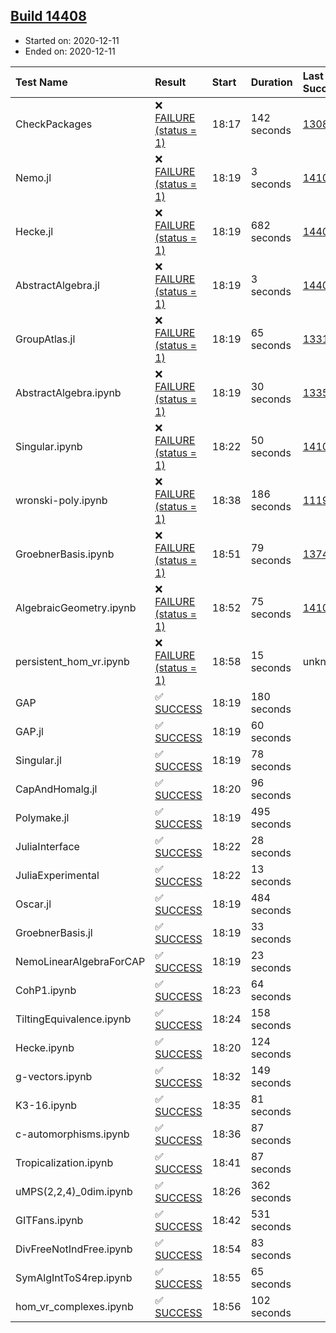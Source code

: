## [Build 14408](https://oscarci.mathematik.uni-kl.de/job/oscar/14408/)

* Started on: 2020-12-11
* Ended on: 2020-12-11

| Test Name    | Result | Start | Duration | Last Success | First Failure |
|:-------------|:-------|:------|:---------|:-------------|:--------------|
| CheckPackages | ❌ [FAILURE (status = 1)](https://oscarci.mathematik.uni-kl.de/job/oscar/14408/artifact/logs/build-14408/CheckPackages.log) | 18:17 | 142 seconds | [13085](https://oscarci.mathematik.uni-kl.de/job/oscar/13085/) | [13086](https://oscarci.mathematik.uni-kl.de/job/oscar/13086/) |
| Nemo.jl | ❌ [FAILURE (status = 1)](https://oscarci.mathematik.uni-kl.de/job/oscar/14408/artifact/logs/build-14408/Nemo.jl.log) | 18:19 | 3 seconds | [14101](https://oscarci.mathematik.uni-kl.de/job/oscar/14101/) | [14102](https://oscarci.mathematik.uni-kl.de/job/oscar/14102/) |
| Hecke.jl | ❌ [FAILURE (status = 1)](https://oscarci.mathematik.uni-kl.de/job/oscar/14408/artifact/logs/build-14408/Hecke.jl.log) | 18:19 | 682 seconds | [14407](https://oscarci.mathematik.uni-kl.de/job/oscar/14407/) | [14408](https://oscarci.mathematik.uni-kl.de/job/oscar/14408/) |
| AbstractAlgebra.jl | ❌ [FAILURE (status = 1)](https://oscarci.mathematik.uni-kl.de/job/oscar/14408/artifact/logs/build-14408/AbstractAlgebra.jl.log) | 18:19 | 3 seconds | [14405](https://oscarci.mathematik.uni-kl.de/job/oscar/14405/) | [14406](https://oscarci.mathematik.uni-kl.de/job/oscar/14406/) |
| GroupAtlas.jl | ❌ [FAILURE (status = 1)](https://oscarci.mathematik.uni-kl.de/job/oscar/14408/artifact/logs/build-14408/GroupAtlas.jl.log) | 18:19 | 65 seconds | [13311](https://oscarci.mathematik.uni-kl.de/job/oscar/13311/) | [13312](https://oscarci.mathematik.uni-kl.de/job/oscar/13312/) |
| AbstractAlgebra.ipynb | ❌ [FAILURE (status = 1)](https://oscarci.mathematik.uni-kl.de/job/oscar/14408/artifact/logs/build-14408/AbstractAlgebra.ipynb.log) | 18:19 | 30 seconds | [13355](https://oscarci.mathematik.uni-kl.de/job/oscar/13355/) | [13356](https://oscarci.mathematik.uni-kl.de/job/oscar/13356/) |
| Singular.ipynb | ❌ [FAILURE (status = 1)](https://oscarci.mathematik.uni-kl.de/job/oscar/14408/artifact/logs/build-14408/Singular.ipynb.log) | 18:22 | 50 seconds | [14101](https://oscarci.mathematik.uni-kl.de/job/oscar/14101/) | [14102](https://oscarci.mathematik.uni-kl.de/job/oscar/14102/) |
| wronski-poly.ipynb | ❌ [FAILURE (status = 1)](https://oscarci.mathematik.uni-kl.de/job/oscar/14408/artifact/logs/build-14408/wronski-poly.ipynb.log) | 18:38 | 186 seconds | [11192](https://oscarci.mathematik.uni-kl.de/job/oscar/11192/) | [11193](https://oscarci.mathematik.uni-kl.de/job/oscar/11193/) |
| GroebnerBasis.ipynb | ❌ [FAILURE (status = 1)](https://oscarci.mathematik.uni-kl.de/job/oscar/14408/artifact/logs/build-14408/GroebnerBasis.ipynb.log) | 18:51 | 79 seconds | [13748](https://oscarci.mathematik.uni-kl.de/job/oscar/13748/) | [13749](https://oscarci.mathematik.uni-kl.de/job/oscar/13749/) |
| AlgebraicGeometry.ipynb | ❌ [FAILURE (status = 1)](https://oscarci.mathematik.uni-kl.de/job/oscar/14408/artifact/logs/build-14408/AlgebraicGeometry.ipynb.log) | 18:52 | 75 seconds | [14101](https://oscarci.mathematik.uni-kl.de/job/oscar/14101/) | [14102](https://oscarci.mathematik.uni-kl.de/job/oscar/14102/) |
| persistent_hom_vr.ipynb | ❌ [FAILURE (status = 1)](https://oscarci.mathematik.uni-kl.de/job/oscar/14408/artifact/logs/build-14408/persistent_hom_vr.ipynb.log) | 18:58 | 15 seconds | unknown | unknown |
| GAP | ✅ [SUCCESS](https://oscarci.mathematik.uni-kl.de/job/oscar/14408/artifact/logs/build-14408/GAP.log) | 18:19 | 180 seconds |  |  |
| GAP.jl | ✅ [SUCCESS](https://oscarci.mathematik.uni-kl.de/job/oscar/14408/artifact/logs/build-14408/GAP.jl.log) | 18:19 | 60 seconds |  |  |
| Singular.jl | ✅ [SUCCESS](https://oscarci.mathematik.uni-kl.de/job/oscar/14408/artifact/logs/build-14408/Singular.jl.log) | 18:19 | 78 seconds |  |  |
| CapAndHomalg.jl | ✅ [SUCCESS](https://oscarci.mathematik.uni-kl.de/job/oscar/14408/artifact/logs/build-14408/CapAndHomalg.jl.log) | 18:20 | 96 seconds |  |  |
| Polymake.jl | ✅ [SUCCESS](https://oscarci.mathematik.uni-kl.de/job/oscar/14408/artifact/logs/build-14408/Polymake.jl.log) | 18:19 | 495 seconds |  |  |
| JuliaInterface | ✅ [SUCCESS](https://oscarci.mathematik.uni-kl.de/job/oscar/14408/artifact/logs/build-14408/JuliaInterface.log) | 18:22 | 28 seconds |  |  |
| JuliaExperimental | ✅ [SUCCESS](https://oscarci.mathematik.uni-kl.de/job/oscar/14408/artifact/logs/build-14408/JuliaExperimental.log) | 18:22 | 13 seconds |  |  |
| Oscar.jl | ✅ [SUCCESS](https://oscarci.mathematik.uni-kl.de/job/oscar/14408/artifact/logs/build-14408/Oscar.jl.log) | 18:19 | 484 seconds |  |  |
| GroebnerBasis.jl | ✅ [SUCCESS](https://oscarci.mathematik.uni-kl.de/job/oscar/14408/artifact/logs/build-14408/GroebnerBasis.jl.log) | 18:19 | 33 seconds |  |  |
| NemoLinearAlgebraForCAP | ✅ [SUCCESS](https://oscarci.mathematik.uni-kl.de/job/oscar/14408/artifact/logs/build-14408/NemoLinearAlgebraForCAP.log) | 18:19 | 23 seconds |  |  |
| CohP1.ipynb | ✅ [SUCCESS](https://oscarci.mathematik.uni-kl.de/job/oscar/14408/artifact/logs/build-14408/CohP1.ipynb.log) | 18:23 | 64 seconds |  |  |
| TiltingEquivalence.ipynb | ✅ [SUCCESS](https://oscarci.mathematik.uni-kl.de/job/oscar/14408/artifact/logs/build-14408/TiltingEquivalence.ipynb.log) | 18:24 | 158 seconds |  |  |
| Hecke.ipynb | ✅ [SUCCESS](https://oscarci.mathematik.uni-kl.de/job/oscar/14408/artifact/logs/build-14408/Hecke.ipynb.log) | 18:20 | 124 seconds |  |  |
| g-vectors.ipynb | ✅ [SUCCESS](https://oscarci.mathematik.uni-kl.de/job/oscar/14408/artifact/logs/build-14408/g-vectors.ipynb.log) | 18:32 | 149 seconds |  |  |
| K3-16.ipynb | ✅ [SUCCESS](https://oscarci.mathematik.uni-kl.de/job/oscar/14408/artifact/logs/build-14408/K3-16.ipynb.log) | 18:35 | 81 seconds |  |  |
| c-automorphisms.ipynb | ✅ [SUCCESS](https://oscarci.mathematik.uni-kl.de/job/oscar/14408/artifact/logs/build-14408/c-automorphisms.ipynb.log) | 18:36 | 87 seconds |  |  |
| Tropicalization.ipynb | ✅ [SUCCESS](https://oscarci.mathematik.uni-kl.de/job/oscar/14408/artifact/logs/build-14408/Tropicalization.ipynb.log) | 18:41 | 87 seconds |  |  |
| uMPS(2,2,4)_0dim.ipynb | ✅ [SUCCESS](https://oscarci.mathematik.uni-kl.de/job/oscar/14408/artifact/logs/build-14408/uMPS-2-2-4-_0dim.ipynb.log) | 18:26 | 362 seconds |  |  |
| GITFans.ipynb | ✅ [SUCCESS](https://oscarci.mathematik.uni-kl.de/job/oscar/14408/artifact/logs/build-14408/GITFans.ipynb.log) | 18:42 | 531 seconds |  |  |
| DivFreeNotIndFree.ipynb | ✅ [SUCCESS](https://oscarci.mathematik.uni-kl.de/job/oscar/14408/artifact/logs/build-14408/DivFreeNotIndFree.ipynb.log) | 18:54 | 83 seconds |  |  |
| SymAlgIntToS4rep.ipynb | ✅ [SUCCESS](https://oscarci.mathematik.uni-kl.de/job/oscar/14408/artifact/logs/build-14408/SymAlgIntToS4rep.ipynb.log) | 18:55 | 65 seconds |  |  |
| hom_vr_complexes.ipynb | ✅ [SUCCESS](https://oscarci.mathematik.uni-kl.de/job/oscar/14408/artifact/logs/build-14408/hom_vr_complexes.ipynb.log) | 18:56 | 102 seconds |  |  |
